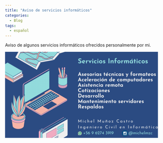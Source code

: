 ```yaml
---
title: "Aviso de servicios informáticos"
categories:
  - Blog
tags:
  - español
---
```


Aviso de algunos servicios informáticos ofrecidos personalmente por mi.

![sevicios informáticos](/assets/images/anuncio.png)
